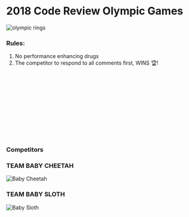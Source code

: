 # 2018 Code Review Olympic Games

![olympic rings](https://cdn.colorlib.com/wp/wp-content/uploads/sites/2/2014/02/Olympic-logo.png)


### Rules: 
1. No performance enhancing drugs
3. The competitor to respond to all comments first, WINS 🏆!

<br><br><br><br><br><br><br><br><br><br>






### Competitors

### TEAM BABY CHEETAH

![Baby Cheetah](https://i.pinimg.com/736x/b1/a1/c9/b1a1c944874fe894f1cdc2aa713461d7--baby-cheetahs-cubs.jpg)

### TEAM BABY SLOTH

![Baby Sloth](https://blog.eat24.com/wp-content/uploads/2017/12/this-baby-sloth-will-inspire-you-to-keep-going-2-29780-1441826159-10_dblbig.jpg)
